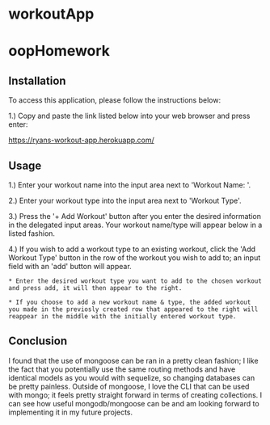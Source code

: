 # workoutApp
# oopHomework


## Installation

To access this application, please follow the instructions below:

1.) Copy and paste the link listed below into your web browser and press enter:

https://ryans-workout-app.herokuapp.com/

## Usage

1.) Enter your workout name into the input area next to 'Workout Name: '.

2.) Enter your workout type into the input area next to 'Workout Type'.

3.) Press the '+ Add Workout' button after you enter the desired information in the delegated input areas. Your workout name/type will appear below in a listed fashion.

4.) If you wish to add a workout type to an existing workout, click the 'Add Workout Type' button in the row of the workout you wish to add to; an input field with an 'add' button will appear. 
    
    * Enter the desired workout type you want to add to the chosen workout and press add, it will then appear to the right.
    
    * If you choose to add a new workout name & type, the added workout you made in the previosly created row that appeared to the right will reappear in the middle with the initially entered workout type.
    
    
    



## Conclusion

I found that the use of mongoose can be ran in a pretty clean fashion; I like the fact that you potentially use the same routing methods and have identical models as you would with sequelize, so changing databases can be pretty painless. Outside of mongoose, I love the CLI that can be used with mongo; it feels pretty straight forward in terms of creating collections.
I can see how useful mongodb/mongoose can be and am looking forward to implementing it in my future projects.
